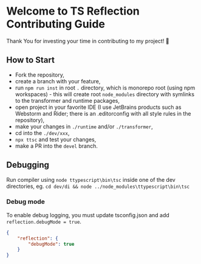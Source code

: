 # Welcome to TS Reflection Contributing Guide
Thank You for investing your time in contributing to my project! :tada:

## How to Start
* Fork the repository,
* create a branch with your feature,
* run `npm run inst` in root `.` directory, which is monorepo root (using npm workspaces) - this will create root `node_modules` directory with symlinks to the transformer and runtime packages,
* open project in your favorite IDE (I use JetBrains products such as Webstorm and Rider; there is an .editorconfig with all style rules in the repository),
* make your changes in `./runtime` and/or `./transformer`,
* cd into the `./dev/xxx`,
* `npx ttsc` and test your changes,
* make a PR into the `devel` branch.

## Debugging
Run compiler using `node ttypescript\bin\tsc` inside one of the dev directories, 
eg. `cd dev/di && node ../node_modules\ttypescript\bin\tsc`

### Debug mode
To enable debug logging, you must update tsconfig.json and add `reflection.debugMode = true`.

```json
{
    "reflection": {
        "debugMode": true
    }
}
```
